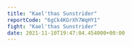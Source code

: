 ```yaml
---
title: "Kael'thas Sunstrider"
reportCode: "6gCk4KGrXh7WqHY1"
fight: "Kael'thas Sunstrider"
date: 2021-11-10T19:47:04.454000+00:00
---
```

